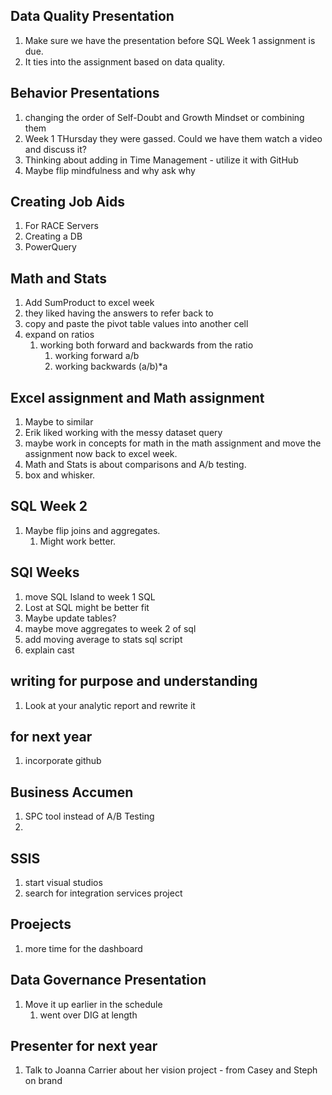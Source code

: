 ## Data Quality Presentation

1. Make sure we have the presentation before SQL Week 1 assignment is due.
  1. It ties into the assignment based on data quality.

## Behavior Presentations

1. changing the order of Self-Doubt and Growth Mindset or combining them
2. Week 1 THursday they were gassed.  Could we have them watch a video and discuss it?
3. Thinking about adding in Time Management - utilize it with GitHub
4. Maybe flip mindfulness and why ask why

## Creating Job Aids

1.  For RACE Servers
2.  Creating a DB
3.  PowerQuery


## Math and Stats

1. Add SumProduct to excel week
2. they liked having the answers to refer back to
3. copy and paste the pivot table values into another cell
4. expand on ratios
   1. working both forward and backwards from the ratio
      1. working forward a/b
      2. working backwards (a/b)*a


## Excel assignment and Math assignment
1.  Maybe to similar
2.  Erik liked working with the messy dataset query
3.  maybe work in concepts for math in the math assignment and move the assignment now back to excel week.
4. Math and Stats is about comparisons and A/b testing.
5. box and whisker.
## SQL Week 2
1.  Maybe flip joins and aggregates.
    1.  Might work better.


## SQl Weeks
1.  move SQL Island to week 1 SQL
2.  Lost at SQL might be better fit
3.  Maybe update tables?
4.  maybe move aggregates to week 2 of sql
5.  add moving average to stats sql script
6.  explain cast


## writing for purpose and understanding
1.  Look at your analytic report and rewrite it


## for next year
1. incorporate github


## Business Accumen
1.  SPC tool instead of A/B Testing
2.  
## SSIS
1. start visual studios
2. search for integration services project


## Proejects
1. more time for the dashboard


## Data Governance Presentation
1. Move it up earlier in the schedule
   1. went over DIG at length

## Presenter for next year
1.  Talk to Joanna Carrier about her vision project - from Casey and Steph on brand